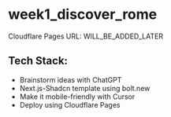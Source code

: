 # week1_discover_rome

Cloudflare Pages URL: WILL_BE_ADDED_LATER

## Tech Stack:

- Brainstorm ideas with ChatGPT
- Next.js-Shadcn template using bolt.new
- Make it mobile-friendly with Cursor
- Deploy using Cloudflare Pages
